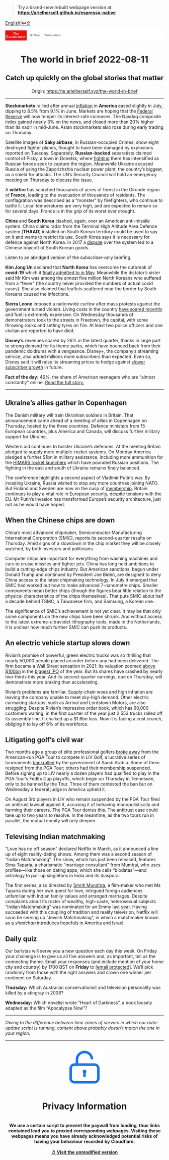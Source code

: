 > **Try a brand-new rebuilt webpage version at https://arielherself.github.io/espresso-native**

[English](https://github.com/arielherself/espresso/blob/main/README.md)|[中文](https://github-com.translate.goog/arielherself/espresso/blob/main/README.md?_x_tr_sl=en&_x_tr_tl=zh-CN&_x_tr_hl=zh-CN&_x_tr_pto=wapp)



![The Economist](menubar.png)

# <p align="center">The world in brief 2022-08-11</p>

## <p align="center">Catch up quickly on the global stories that matter</p>

<p align="center">Origin: <a href="https://te.arielherself.xyz/the-world-in-brief">https://te.arielherself.xyz/the-world-in-brief</a><hr>

<strong>Stockmarkets</strong> rallied after annual [inflation](https://te.arielherself.xyz/finance-and-economics/2022/08/03/does-high-inflation-matter) in <strong>America</strong> eased slightly in July, dipping to 8.5% from 9.1% in June. Markets are hoping that the [Federal Reserve](https://te.arielherself.xyz/leaders/the-federal-reserve-is-causing-pain-in-financial-markets/21809132) will now temper its interest-rate increases. The Nasdaq composite index gained nearly 3% on the news, and closed more than 20% higher than its nadir in mid-June. Asian stockmarkets also rose during early trading on Thursday. 

Satellite images of <strong>Saky airbase</strong>, in Russian-occupied Crimea, show eight destroyed fighter planes, thought to have been damaged by explosions reported on Tuesday. Separately, <strong>Russian-backed</strong> separatists claimed control of Pisky, a town in Donetsk, where [fighting](https://te.arielherself.xyz/ukraine-crisis) there has intensified as Russian forces seek to capture the region. Meanwhile Ukraine accused Russia of using the Zaporizhzhia nuclear power plant, the country’s biggest, as a shield for attacks. The UN’s Security Council will hold an emergency meeting on Thursday to discuss the issue.

A <strong>wildfire</strong> has scorched thousands of acres of forest in the Gironde region of <strong>France</strong>, leading to the evacuation of thousands of residents. The conflagration was described as a “monster” by firefighters, who continue to battle it. Local temperatures are very high, and are expected to remain so for several days. France is in the grip of its worst ever drought.

<strong>China</strong> and <strong>South Korea</strong> clashed, again, over an American anti-missile system. China claims radar from the Terminal High Altitude Area Defence system (<strong>THAAD</strong>) installed on South Korean territory could be used to spy on it and wants to restrict its use. South Korea says it is necessary for defence against North Korea. In 2017 a [dispute](https://te.arielherself.xyz/asia/2017/03/23/why-china-is-wrong-to-be-furious-about-thaad) over the system led to a Chinese boycott of South Korean goods.

Listen to an abridged version of the subscriber-only briefing.

<strong>Kim Jong Un</strong> declared that <strong>North Korea</strong> has overcome the outbreak of <strong>covid-19</strong> which it [finally admitted to in May](https://te.arielherself.xyz/asia/2022/05/17/covid-19-is-spreading-like-wildfire-in-north-korea). Meanwhile the dictator’s sister said Mr Kim was among the almost five million North Koreans who suffered from a “fever” (the country never provided the numbers of actual covid cases). She also claimed that leaflets scattered near the border by South Koreans caused the infections. 

<strong>Sierra Leone</strong> imposed a nationwide curfew after mass protests against the government turned violent. Living costs in the country [have soared recently](https://te.arielherself.xyz/international/2022/06/23/costly-food-and-energy-are-fostering-global-unrest) and fuel is extremely expensive. On Wednesday thousands of demonstrators took to the streets in Freetown, the capital, with some throwing rocks and setting tyres on fire. At least two police officers and one civilian are reported to have died.

<strong>Disney’s</strong> revenues soared by 26% in the latest quarter, thanks in large part to strong demand for its theme parks, which have bounced back from their pandemic doldrums with a vengeance. Disney+, the company’s streaming service, also added millions more subscribers than expected. Even so, Disney said it will raise its streaming prices to hedge against [slower subscriber growth](https://te.arielherself.xyz/business/disney-netflix-apple-is-anyone-winning-the-streaming-wars/21807591) in future. 

<strong>Fact of the day:</strong> 46%, the share of American teenagers who are “almost constantly” online. [Read the full story.](https://te.arielherself.xyz/graphic-detail/2022/08/10/does-gen-z-spend-too-much-time-on-social-media)

----------

## Ukraine’s allies gather in Copenhagen

The Danish military will train Ukrainian soldiers in Britain. That announcement came ahead of a meeting of allies in Copenhagen on Thursday, hosted by the three countries. Defence ministers from 15 European countries, plus America and Canada, will discuss further military support for Ukraine.

Western aid continues to bolster Ukraine’s defences. At the meeting Britain pledged to supply more multiple-rocket systems. On Monday America pledged a further $1bn in military assistance, including more ammunition for the [HIMARS rocket launchers](https://te.arielherself.xyz/europe/2022/07/13/ukraines-new-rockets-are-wreaking-havoc-on-russias-army) which have pounded Russian positions. The fighting in the east and south of Ukraine remains finely balanced. 

The conference highlights a second aspect of Vladimir Putin’s war. By invading Ukraine, Russia wished to stop any more countries joining NATO. But Finland and Sweden are now on the cusp of [membership](https://te.arielherself.xyz/leaders/2022/05/15/in-applying-to-nato-finland-and-sweden-give-the-lie-to-putins-claims). Britain continues to play a vital role in European security, despite tensions with the EU. Mr Putin’s invasion has transformed Europe’s security architecture, just not as he would have hoped. 

## When the Chinese chips are down

China’s most advanced chipmaker, Semiconductor Manufacturing International Corporation (SMIC), reports its second-quarter results on Thursday. Amid signs of a slowdown in the chip market they will be closely watched, by both investors and politicians.  
  
 Computer chips are important for everything from washing machines and cars to cruise missiles and fighter jets. China has long held ambitions to build a cutting-edge chips industry. But American sanctions, begun under Donald Trump and continued by President Joe Biden, are designed to deny China access to the latest chipmaking technology. In July it emerged that SMIC had worked out how to make advanced 7-nanometre chips. Smaller components mean better chips (though the figures bear little relation to the physical characteristics of the chips themselves). That puts SMIC about half a decade behind TSMC, a Taiwanese firm, and Samsung, a Korean one.  
  
 The significance of SMIC’s achievement is not yet clear. It may be that only some components on the new chips have been shrunk. And without access to the latest extreme-ultraviolet lithography tools, made in the Netherlands, it is unclear how much further SMIC can push its products.

## An electric vehicle startup slows down

Rivian’s promise of powerful, green electric trucks was so thrilling that nearly 50,000 people placed an order before any had been delivered. The firm became a Wall Street sensation in 2021: its valuation zoomed [above $100bn](https://te.arielherself.xyz/business/2021/09/02/an-electric-vehicle-startup-aims-for-a-stellar-valuation) in the [biggest IPO](https://te.arielherself.xyz/graphic-detail/2021/11/10/rivians-giant-listing-comes-amid-huge-losses) of the year. But its shares have crashed by nearly two-thirds this year. And its second-quarter earnings, due on Thursday, will demonstrate more braking than accelerating.  
  
 Rivian’s problems are familiar. Supply-chain woes and high inflation are leaving the company unable to meet sky-high demand. Other electric carmaking startups, such as Arrival and Lordstown Motors, are also struggling. Despite Rivian’s impressive order book, which has 90,000 customers waiting, in the first quarter of the year just 2,553 trucks rolled off its assembly line. It chalked up a $1.6bn loss. Now it is facing a cost crunch, obliging it to lay off 6% of its workforce.

## Litigating golf’s civil war

Two months ago a group of elite professional golfers [broke away](https://te.arielherself.xyz/culture/2022/06/17/will-signing-stars-like-phil-mickelson-bring-success-to-liv-golf) from the American-run PGA Tour to compete in LIV Golf, a lucrative series of tournaments [bankrolled](https://te.arielherself.xyz/middle-east-and-africa/2022/06/23/saudi-arabia-still-thinks-money-can-buy-a-new-reputation) by the government of Saudi Arabia. Some of them resigned from the PGA Tour; others had their membership suspended. Before signing up to LIV nearly a dozen players had qualified to play in the PGA Tour’s FedEx Cup playoffs, which begin on Thursday in Tennessee, only to be banned by the Tour. Three of them contested the ban but on Wednesday a federal judge in America upheld it.  
  
 On August 3rd players in LIV who remain suspended by the PGA Tour filed an antitrust lawsuit against it, accusing it of behaving monopolistically and harming their careers. The PGA Tour denies this. The antitrust case could take up to two years to resolve. In the meantime, as the two tours run in parallel, the mutual enmity will only deepen.

## Televising Indian matchmaking

“Love has no off season” declared Netflix in March, as it announced a line up of eight reality-dating shows. Among them was a second season of “Indian Matchmaking”. The show, which has just been released, features Sima Taparia, a charismatic “marriage consultant” from Mumbai, who uses profiles—like those on dating apps, which she calls “biodatas”—and astrology to pair up singletons in India and its diaspora.  
  
 The first series, also directed by [Smriti Mundhra](https://te.arielherself.xyz/prospero/2020/08/12/smriti-mundhra-both-celebrates-and-questions-indian-cultural-values), a film-maker who met Ms Taparia during her own quest for love, intrigued foreign audiences unfamiliar with Indian family values and arranged marriages. Despite complaints about its roster of wealthy, high-caste, heterosexual subjects “Indian Matchmaking” was nominated for an Emmy last year. Having succeeded with this coupling of tradition and reality television, Netflix will soon be serving up “Jewish Matchmaking”, in which a matchmaker known as a <em>shadchan</em> introduces hopefuls in America and Israel.

## Daily quiz

Our baristas will serve you a new question each day this week. On Friday your challenge is to give us all five answers and, as important, tell us the connecting theme. Email your responses (and include mention of your home city and country) by 1700 BST on <strong>Friday</strong> to [<span class="__cf_email__" data-cfemail="86d7f3effcc3f5f6f4e3f5f5e9c6e3e5e9e8e9ebeff5f2a8e5e9eb">[email&#160;protected]</span>](https://mail.google.com/mail/?view=cm&amp;fs=1&amp;tf=1&amp;to=QuizEspresso@te.arielherself.xyz). We’ll pick randomly from those with the right answers and crown one winner per continent on Saturday.

<strong>Thursday:</strong> Which Australian conservationist and television personality was killed by a stingray in 2006?

<strong>Wednesday:</strong> Which novelist wrote “Heart of Darkness”, a book loosely adapted as the film “Apocalypse Now”?

----------

*Owing to the difference between time zones of servers in which our auto-update script is running, content above probably doesn't match the one in your region.*

|<br><div align="center"><img src="unlock.png" /><h1>Privacy Information</h1></div></br>We use a certain script to prevent the paywall from loading, thus links contained lead you to proxied corresponding webpages. Visiting these webpages means you have already acknowledged potential risks of having your behaviour recorded by Cloudflare.<br><br>[&#x21BA; Visit the unmodified version](README.raw.md)<br><br>|
|-----|
